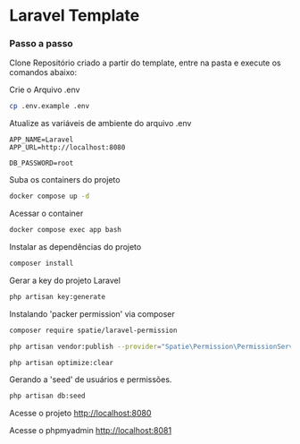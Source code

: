
# Laravel Template

### Passo a passo
Clone Repositório criado a partir do template, entre na pasta e execute os comandos abaixo:

Crie o Arquivo .env
```sh
cp .env.example .env
```


Atualize as variáveis de ambiente do arquivo .env
```dosini
APP_NAME=Laravel
APP_URL=http://localhost:8080

DB_PASSWORD=root
```


Suba os containers do projeto
```sh
docker compose up -d
```


Acessar o container
```sh
docker compose exec app bash
```


Instalar as dependências do projeto
```sh
composer install
```


Gerar a key do projeto Laravel
```sh
php artisan key:generate
```

Instalando 'packer permission' via composer
```sh
composer require spatie/laravel-permission
```

```sh
php artisan vendor:publish --provider="Spatie\Permission\PermissionServiceProvider"
```

```sh
php artisan optimize:clear
```
Gerando a 'seed' de usuários e permissões.
```sh
php artisan db:seed
```


Acesse o projeto
[http://localhost:8080](http://localhost:8080)

Acesse o phpmyadmin
[http://localhost:8081](http://localhost:8081)
